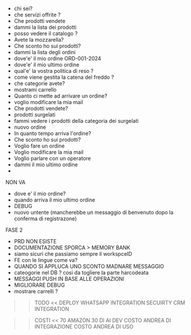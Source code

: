 - chi sei?
- che servizi offrite ?
- Che prodotti vendete
- dammi la lista dei prodotti
- posso vedere il catalogo ?
- Avete la mozzarella?
- Che sconto ho sui prodotti?
- dammi la lista degli ordini
- dove'e' il mio ordine ORD-001-2024
- dove'e' il mio ultimo ordine
- qual'e' la vostra politica di reso ?
- come viene gestita la catena del freddo ?
- che categorie avete?
- mostrami carrello
- Quanto ci mette ad arrivare un ordine?
- voglio modificare la mia mail
- Che prodotti vendete?
- prodotti surgelati
- fammi vedere i prodotti della categoria dei surgelati
- nuovo ordine
- In quanto tempo arriva l'ordine?
- Che sconto ho sui prodotti?
- Voglio fare un ordine
- Voglio modificare la mia mail
- Voglio parlare con un operatore
- dammi il mio ultimo ordine
-

NON VA

- dove e' il mio ordine?
- quando arriva il mio ultimo ordine
- DEBUG
- nuovo untente (mancherebbe un messaggio di benvenuto dopo la conferma di registrazone)

FASE 2

- PRD NON ESISTE
- DOCUMENTAZIONE SPORCA > MEMORY BANK
- siamo sicuri che passiamo sempre il workspceID
- FE con le lingue come va?
- QUANDO SI APPLUCA UNO SCONTO MADNARE MESSAGGIO
- cateogorie nel DB ? cosi da togliere la parte harcodeata
- MESSAGGI PUSH IN BASE ALLE OPERAZIONI
- MIGLIORARE DEBUG
- mostrare carrelli ?

> > TODO <<
> > DEPLOY
> > WHATSAPP INTEGRATION
> > SECUIRTY
> > CRM INTEGRATION

> > COSTI <<
> > 70 AMAZON
> > 30 DI AI DEV
> > COSTO ANDREA DI INTEGRAZIONE
> > COSTO ANDREA DI USO
